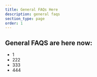 ```yaml
---
title: General FAQs Here
description: general faqs
section_type: page
order: 1
---
```

## General FAQS are here now:

* 1
* 222
* 333
* 444
